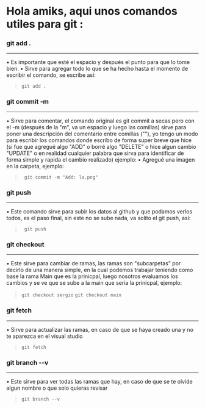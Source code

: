 #  **Hola amiks, aqui unos comandos utiles para git :**

### git add .

------------

&bull; Es importante que esté el espacio y después el punto para que lo tome bien.
&bull; Sirve para agregar todo lo que se ha hecho hasta el momento de escribir  el comando, se escribe así:
>`git add .`




### git commit -m

------------
&bull; Sirve para comentar, el comando original es git commit a secas pero con el -m (después de la "m", va un espacio y luego las comillas) sirve para poner una descripción del comentario entre comillas (""), yo tengo un modo para escribir los comandos donde escribo de forma super breve que hice (si fue que agregué algo "ADD" o borré algo "DELETE" o hice algun cambio "UPDATE" o en realidad cualquier palabra que sirva para identificar de forma simple y rapida el cambio realizado) ejemplo:
&bull; Agregué una imagen en la carpeta, ejemplo:
>` git commit -m "Add: la.png"`

### git push

------------
 &bull; Este comando sirve para subir los datos al github y que podamos verlos todos, es el paso final, sin este no se sube nada, va solito el git push, así:
>` git push`


### git checkout
------------
  &bull; Este sirve para cambiar de ramas, las ramas son "subcarpetas" por decirlo de una manera simple, en la cual podemos trabajar teniendo como base la rama Main que es la prinicpal, luego nosotros evaluamos los cambios y se ve que se sube a la main que sería la prinicpal, ejemplo:
> `git checkout sergio`
> `git checkout main `

### git fetch    

------------
&bull; Sirve para actualizar las ramas, en caso de que se haya creado una y no te aparezca en el visual studio
> `git fetch`

### git branch --v

------------
 &bull; Este sirve para ver todas las ramas que hay, en caso de que se te olvide algun nombre o que solo quieras revisar
> `git branch --v`



